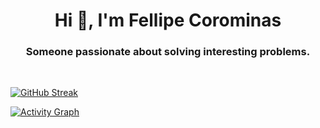 
<h1 align="center">Hi 👋, I'm Fellipe Corominas</h1>
<h3 align="center" class='mb'>Someone passionate about solving interesting problems.</h3>

</br>

[![GitHub Streak](https://github-readme-streak-stats.herokuapp.com?user=lefelps&theme=dark)](https://git.io/streak-stats)

[![Activity Graph](https://activity-graph.herokuapp.com/graph?username=lefelps&bg_color=151515&color=fff&line=fb8c00&point=fff&area=true&area_color=fb8c00&radius=5&custom_title=Commit+Activity)](https://github.com/ashutosh00710/github-readme-activity-graph)
